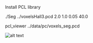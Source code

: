 
Install PCL library


./Seg ../voxelsHall3.pcd 2.0 1.0 0.05 40.0

pcl_viewer ../data/pc/voxels_seg.pcd 

![alt text](https://github.com/abbasloo/geoWrench/blob/master/Segmentation/segmentation.png)


